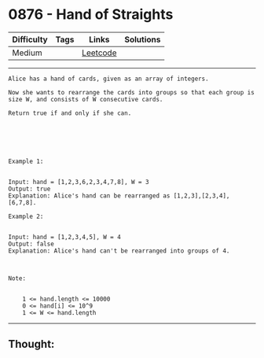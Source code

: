 # 0876 - Hand of Straights

Difficulty  | Tags | Links | Solutions
----------- | ---- | ----- | -----
Medium |  | [Leetcode](https://leetcode.com/problems/hand-of-straights/description/) |


-----------

```
Alice has a hand of cards, given as an array of integers.

Now she wants to rearrange the cards into groups so that each group is size W, and consists of W consecutive cards.

Return true if and only if she can.

 




Example 1:


Input: hand = [1,2,3,6,2,3,4,7,8], W = 3
Output: true
Explanation: Alice's hand can be rearranged as [1,2,3],[2,3,4],[6,7,8].

Example 2:


Input: hand = [1,2,3,4,5], W = 4
Output: false
Explanation: Alice's hand can't be rearranged into groups of 4.

 

Note:


	1 <= hand.length <= 10000
	0 <= hand[i] <= 10^9
	1 <= W <= hand.length
```

-----------

## Thought:
